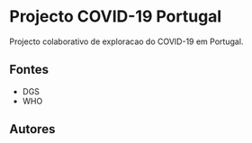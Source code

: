 # Projecto COVID-19 Portugal 

Projecto colaborativo de exploracao do COVID-19 em Portugal. 

## Fontes 
- DGS
- WHO

## Autores
